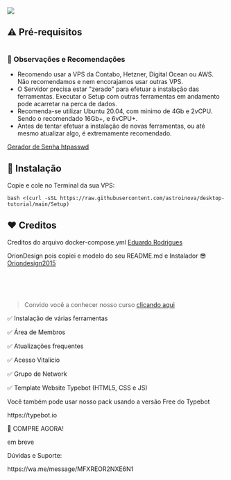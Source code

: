 
<img src="https://i.postimg.cc/JnN8zFPH/Capa-facebook-marketing-digital-minimalista-preto-roxo-azul.png"> 

## ⚠️ Pré-requisitos

<h1></h1>
<h3>📌 Observações e Recomendações</h3>

- Recomendo usar a VPS da Contabo, Hetzner, Digital Ocean ou AWS. Não recomendamos e nem encorajamos usar outras VPS.
- O Servidor precisa estar "zerado" para efetuar a instalação das ferramentas. Executar o Setup com outras ferramentas em andamento pode acarretar na perca de dados.
- Recomenda-se utilizar Ubuntu 20.04, com minimo de 4Gb e 2vCPU. Sendo o recomendado 16Gb+, e 6vCPU+.
- Antes de tentar efetuar a instalação de novas ferramentas, ou até mesmo atualizar algo, é extremamente recomendado.

<a href="https://app.afcode.com.br/gerador-senhas">Gerador de Senha htpasswd</a>

## 💽 Instalação

<p>Copie e cole no Terminal da sua VPS:</p>

```
bash <(curl -sSL https://raw.githubusercontent.com/astroinova/desktop-tutorial/main/Setup)
```

## ❤️ Creditos

<p>Creditos do arquivo docker-compose.yml <a href="https://www.youtube.com/@astrogestor">Eduardo Rodrigues</a></p>
<p>OrionDesign pois copiei e modelo do seu README.md e Instalador 😎 <a href="https://github.com/oriondesign2015/SetupOrion">Oriondesign2015</a> </p>
<br><br><br>

> Convido você a conhecer nosso curso
[clicando aqui](https:/embreve)

<p>✅ Instalação de várias ferramentas</p>
<p>✅ Área de Membros</p>
<p>✅ Atualizações frequentes</p>
<p>✅ Acesso Vitalício </p>
<p>✅ Grupo de Network</p>
<p>✅ Template Website Typebot (HTML5, CSS e JS)</p>


<p>Você também pode usar nosso pack usando a versão Free do Typebot</p>
<p>https://typebot.io</p>

<p>🛒 COMPRE AGORA!</p>
<p>em breve</p>

<p>Dúvidas e Suporte:</p>
<p>https://wa.me/message/MFXREOR2NXE6N1</p>